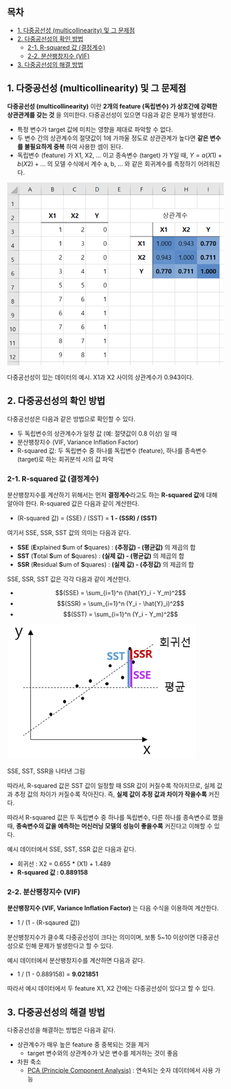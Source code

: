 ## 목차
* [1. 다중공선성 (multicollinearity) 및 그 문제점](#1-다중공선성-multicollinearity-및-그-문제점)
* [2. 다중공선성의 확인 방법](#2-다중공선성의-확인-방법)
  * [2-1. R-squared 값 (결정계수)](#2-1-r-squared-값-결정계수)
  * [2-2. 분산팽창지수 (VIF)](#2-2-분산팽창지수-vif)
* [3. 다중공선성의 해결 방법](#3-다중공선성의-해결-방법)

## 1. 다중공선성 (multicollinearity) 및 그 문제점
**다중공선성 (multicollinearity)** 이란 **2개의 feature (독립변수) 가 상호간에 강력한 상관관계를 갖는 것** 을 의미한다. 다중공선성이 있으면 다음과 같은 문제가 발생한다.
* 특정 변수가 target 값에 미치는 영향을 제대로 파악할 수 없다.
* 두 변수 간의 상관계수의 절댓값이 1에 가까울 정도로 상관관계가 높다면 **같은 변수를 불필요하게 중복** 하여 사용한 셈이 된다.
* 독립변수 (feature) 가 X1, X2, ... 이고 종속변수 (target) 가 Y일 때, $Y = a(X1) + b(X2) + ...$ 의 모델 수식에서 계수 a, b, ... 와 같은 회귀계수를 측정하기 어려워진다.

![다중공선성이 있는 데이터의 예시. X1과 X2 사이의 상관계수가 0.943이다.](./images/다중공선성_1.PNG)

다중공선성이 있는 데이터의 예시. X1과 X2 사이의 상관계수가 0.943이다.

## 2. 다중공선성의 확인 방법
다중공선성은 다음과 같은 방법으로 확인할 수 있다.
* 두 독립변수의 상관계수가 일정 값 (예: 절댓값이 0.8 이상) 일 때
* 분산팽창지수 (VIF, Variance Inflation Factor)
* R-squared 값: 두 독립변수 중 하나를 독립변수 (feature), 하나를 종속변수 (target)로 하는 회귀분석 시의 값 파악

### 2-1. R-squared 값 (결정계수)
분산팽창지수를 계산하기 위해서는 먼저 **결정계수**라고도 하는 **R-squared 값**에 대해 알아야 한다. R-squared 값은 다음과 같이 계산한다.
* (R-squared 값) = (SSE) / (SST) = **1 - (SSR) / (SST)**

여기서 SSE, SSR, SST 값의 의미는 다음과 같다.
* **SSE** (**E**xplained **S**um of **S**quares) : **(추정값) - (평균값)** 의 제곱의 합
* **SST** (**T**otal **S**um of **S**quares) : **(실제 값) - (평균값)** 의 제곱의 합
* **SSR** (**R**esidual **S**um of **S**quares) : **(실제 값) - (추정값)** 의 제곱의 합

SSE, SSR, SST 값은 각각 다음과 같이 계산한다.
* $$(SSE) = \sum_{i=1}^n (\hat{Y}_i - Y_m)^2$$
* $$(SSR) = \sum_{i=1}^n (Y_i - \hat{Y}_i)^2$$
* $$(SST) = \sum_{i=1}^n (Y_i - Y_m)^2$$

![SSE, SST, SSR을 나타낸 그림](./images/다중공선성_2.PNG)

SSE, SST, SSR을 나타낸 그림

따라서, R-squared 값은 SST 값이 일정할 때 SSR 값이 커질수록 작아지므로, 실제 값과 추정 값의 차이가 커질수록 작아진다. 즉, **실제 값이 추정 값과 차이가 작을수록** 커진다.

따라서 R-squared 값은 두 독립변수 중 하나를 독립변수, 다른 하나를 종속변수로 했을 때, **종속변수의 값을 예측하는 머신러닝 모델의 성능이 좋을수록** 커진다고 이해할 수 있다.

예시 데이터에서 SSE, SST, SSR 값은 다음과 같다.
* 회귀선 : X2 = 0.655 * (X1) + 1.489
* **R-squared 값 : 0.889158**

### 2-2. 분산팽창지수 (VIF)
**분산팽창지수 (VIF, Variance Inflation Factor)** 는 다음 수식을 이용하여 계산한다.
* 1 / (1 - (R-sqaured 값))

분산팽창지수가 클수록 다중공선성이 크다는 의미이며, 보통 5~10 이상이면 다중공선성으로 인해 문제가 발생한다고 할 수 있다.

예시 데이터에서 분산팽창지수를 계산하면 다음과 같다.
* 1 / (1 - 0.889158) = **9.021851**

따라서 예시 데이터에서 두 feature X1, X2 간에는 다중공선성이 있다고 할 수 있다.

## 3. 다중공선성의 해결 방법
다중공선성을 해결하는 방법은 다음과 같다.
* 상관계수가 매우 높은 feature 중 중복되는 것을 제거
  * target 변수와의 상관계수가 낮은 변수를 제거하는 것이 좋음
* 차원 축소
  * [PCA (Principle Component Analysis)](../Machine%20Learning%20Models/머신러닝_모델_PCA.md) : 연속되는 숫자 데이터에서 사용 가능
